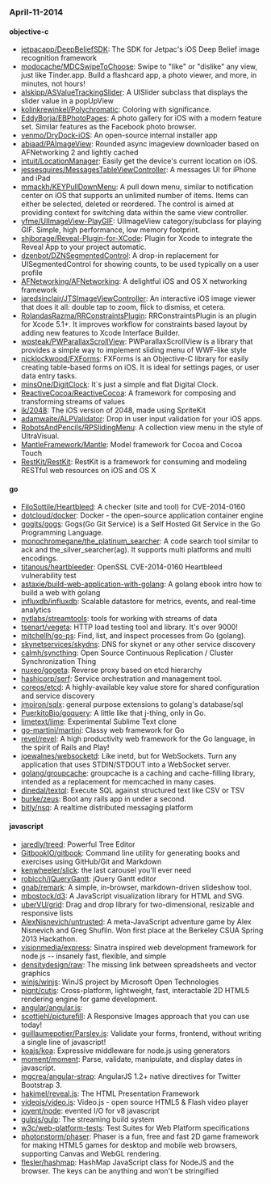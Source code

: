 ### April-11-2014

#### objective-c
* [jetpacapp/DeepBeliefSDK](https://github.com/jetpacapp/DeepBeliefSDK): The SDK for Jetpac's iOS Deep Belief image recognition framework
* [modocache/MDCSwipeToChoose](https://github.com/modocache/MDCSwipeToChoose): Swipe to "like" or "dislike" any view, just like Tinder.app. Build a flashcard app, a photo viewer, and more, in minutes, not hours!
* [alskipp/ASValueTrackingSlider](https://github.com/alskipp/ASValueTrackingSlider): A UISlider subclass that displays the slider value in a popUpView
* [kolinkrewinkel/Polychromatic](https://github.com/kolinkrewinkel/Polychromatic): Coloring with significance.
* [EddyBorja/EBPhotoPages](https://github.com/EddyBorja/EBPhotoPages): A photo gallery for iOS with a modern feature set. Similar features as the Facebook photo browser.
* [venmo/DryDock-iOS](https://github.com/venmo/DryDock-iOS): An open-source internal installer app
* [abiaad/PAImageView](https://github.com/abiaad/PAImageView): Rounded async imageview downloader based on AFNetworking 2 and lightly cached
* [intuit/LocationManager](https://github.com/intuit/LocationManager): Easily get the device's current location on iOS.
* [jessesquires/MessagesTableViewController](https://github.com/jessesquires/MessagesTableViewController): A messages UI for iPhone and iPad
* [mmackh/KEYPullDownMenu](https://github.com/mmackh/KEYPullDownMenu): A pull down menu, similar to notification center on iOS that supports an unlimited number of items. Items can either be selected, deleted or reordered. The control is aimed at providing context for switching data within the same view controller.
* [yfme/UIImageView-PlayGIF](https://github.com/yfme/UIImageView-PlayGIF): UIImageView category/subclass for playing GIF. Simple, high performance, low memory footprint.
* [shjborage/Reveal-Plugin-for-XCode](https://github.com/shjborage/Reveal-Plugin-for-XCode): Plugin for Xcode to integrate the Reveal App to your project automatic.
* [dzenbot/DZNSegmentedControl](https://github.com/dzenbot/DZNSegmentedControl): A drop-in replacement for UISegmentedControl for showing counts, to be used typically on a user profile
* [AFNetworking/AFNetworking](https://github.com/AFNetworking/AFNetworking): A delightful iOS and OS X networking framework
* [jaredsinclair/JTSImageViewController](https://github.com/jaredsinclair/JTSImageViewController): An interactive iOS image viewer that does it all: double tap to zoom, flick to dismiss, et cetera.
* [RolandasRazma/RRConstraintsPlugin](https://github.com/RolandasRazma/RRConstraintsPlugin): RRConstraintsPlugin is an plugin for Xcode 5.1+. It improves workflow for constraints based layout by adding new features to Xcode Interface Builder.
* [wpsteak/PWParallaxScrollView](https://github.com/wpsteak/PWParallaxScrollView): PWParallaxScrollView is a library that provides a simple way to implement sliding menu of WWF-like style
* [nicklockwood/FXForms](https://github.com/nicklockwood/FXForms):  FXForms is an Objective-C library for easily creating table-based forms on iOS. It is ideal for settings pages, or user data entry tasks.
* [minsOne/DigitClock](https://github.com/minsOne/DigitClock): It`s just a simple and flat Digital Clock.
* [ReactiveCocoa/ReactiveCocoa](https://github.com/ReactiveCocoa/ReactiveCocoa): A framework for composing and transforming streams of values
* [ik/2048](https://github.com/ik/2048): The iOS version of 2048, made using SpriteKit
* [adamwaite/ALPValidator](https://github.com/adamwaite/ALPValidator): Drop in user input validation for your iOS apps.
* [RobotsAndPencils/RPSlidingMenu](https://github.com/RobotsAndPencils/RPSlidingMenu): A collection view menu in the style of UltraVisual.
* [MantleFramework/Mantle](https://github.com/MantleFramework/Mantle): Model framework for Cocoa and Cocoa Touch
* [RestKit/RestKit](https://github.com/RestKit/RestKit): RestKit is a framework for consuming and modeling RESTful web resources on iOS and OS X

#### go
* [FiloSottile/Heartbleed](https://github.com/FiloSottile/Heartbleed): A checker (site and tool) for CVE-2014-0160
* [dotcloud/docker](https://github.com/dotcloud/docker): Docker - the open-source application container engine
* [gogits/gogs](https://github.com/gogits/gogs): Gogs(Go Git Service) is a Self Hosted Git Service in the Go Programming Language.
* [monochromegane/the_platinum_searcher](https://github.com/monochromegane/the_platinum_searcher): A code search tool similar to ack and the_silver_searcher(ag). It supports multi platforms and multi encodings.
* [titanous/heartbleeder](https://github.com/titanous/heartbleeder): OpenSSL CVE-2014-0160 Heartbleed vulnerability test
* [astaxie/build-web-application-with-golang](https://github.com/astaxie/build-web-application-with-golang): A golang ebook intro how to build a web with golang
* [influxdb/influxdb](https://github.com/influxdb/influxdb): Scalable datastore for metrics, events, and real-time analytics
* [nytlabs/streamtools](https://github.com/nytlabs/streamtools): tools for working with streams of data
* [tsenart/vegeta](https://github.com/tsenart/vegeta): HTTP load testing tool and library. It's over 9000!
* [mitchellh/go-ps](https://github.com/mitchellh/go-ps): Find, list, and inspect processes from Go (golang).
* [skynetservices/skydns](https://github.com/skynetservices/skydns): DNS for skynet or any other service discovery
* [calmh/syncthing](https://github.com/calmh/syncthing): Open Source Continuous Replication / Cluster Synchronization Thing
* [nuxeo/gogeta](https://github.com/nuxeo/gogeta): Reverse proxy based on etcd hierarchy
* [hashicorp/serf](https://github.com/hashicorp/serf): Service orchestration and management tool.
* [coreos/etcd](https://github.com/coreos/etcd): A highly-available key value store for shared configuration and service discovery
* [jmoiron/sqlx](https://github.com/jmoiron/sqlx): general purpose extensions to golang's database/sql
* [PuerkitoBio/goquery](https://github.com/PuerkitoBio/goquery): A little like that j-thing, only in Go.
* [limetext/lime](https://github.com/limetext/lime): Experimental Sublime Text clone
* [go-martini/martini](https://github.com/go-martini/martini): Classy web framework for Go
* [revel/revel](https://github.com/revel/revel): A high productivity web framework for the Go language, in the spirit of Rails and Play!
* [joewalnes/websocketd](https://github.com/joewalnes/websocketd): Like inetd, but for WebSockets. Turn any application that uses STDIN/STDOUT into a WebSocket server.
* [golang/groupcache](https://github.com/golang/groupcache): groupcache is a caching and cache-filling library, intended as a replacement for memcached in many cases.
* [dinedal/textql](https://github.com/dinedal/textql): Execute SQL against structured text like CSV or TSV
* [burke/zeus](https://github.com/burke/zeus): Boot any rails app in under a second.
* [bitly/nsq](https://github.com/bitly/nsq): A realtime distributed messaging platform

#### javascript
* [jaredly/treed](https://github.com/jaredly/treed): Powerful Tree Editor
* [GitbookIO/gitbook](https://github.com/GitbookIO/gitbook): Command line utility for generating books and exercises using GitHub/Git and Markdown
* [kenwheeler/slick](https://github.com/kenwheeler/slick): the last carousel you'll ever need
* [robicch/jQueryGantt](https://github.com/robicch/jQueryGantt): jQuery Gantt editor
* [gnab/remark](https://github.com/gnab/remark): A simple, in-browser, markdown-driven slideshow tool.
* [mbostock/d3](https://github.com/mbostock/d3): A JavaScript visualization library for HTML and SVG.
* [uberVU/grid](https://github.com/uberVU/grid): Drag and drop library for two-dimensional, resizable and responsive lists
* [AlexNisnevich/untrusted](https://github.com/AlexNisnevich/untrusted): A meta-JavaScript adventure game by Alex Nisnevich and Greg Shuflin. Won first place at the Berkeley CSUA Spring 2013 Hackathon.
* [visionmedia/express](https://github.com/visionmedia/express): Sinatra inspired web development framework for node.js -- insanely fast, flexible, and simple
* [densitydesign/raw](https://github.com/densitydesign/raw): The missing link between spreadsheets and vector graphics
* [winjs/winjs](https://github.com/winjs/winjs): WinJS project by Microsoft Open Technologies
* [piqnt/cutjs](https://github.com/piqnt/cutjs): Cross-platform, lightweight, fast, interactable 2D HTML5 rendering engine for game development.
* [angular/angular.js](https://github.com/angular/angular.js): 
* [scottjehl/picturefill](https://github.com/scottjehl/picturefill): A Responsive Images approach that you can use today!
* [guillaumepotier/Parsley.js](https://github.com/guillaumepotier/Parsley.js): Validate your forms, frontend, without writing a single line of javascript!
* [koajs/koa](https://github.com/koajs/koa): Expressive middleware for node.js using generators
* [moment/moment](https://github.com/moment/moment): Parse, validate, manipulate, and display dates in javascript.
* [mgcrea/angular-strap](https://github.com/mgcrea/angular-strap): AngularJS 1.2+ native directives for Twitter Bootstrap 3.
* [hakimel/reveal.js](https://github.com/hakimel/reveal.js): The HTML Presentation Framework
* [videojs/video.js](https://github.com/videojs/video.js): Video.js - open source HTML5 & Flash video player
* [joyent/node](https://github.com/joyent/node): evented I/O for v8 javascript
* [gulpjs/gulp](https://github.com/gulpjs/gulp): The streaming build system
* [w3c/web-platform-tests](https://github.com/w3c/web-platform-tests): Test Suites for Web Platform specifications
* [photonstorm/phaser](https://github.com/photonstorm/phaser): Phaser is a fun, free and fast 2D game framework for making HTML5 games for desktop and mobile web browsers, supporting Canvas and WebGL rendering.
* [flesler/hashmap](https://github.com/flesler/hashmap): HashMap JavaScript class for NodeJS and the browser. The keys can be anything and won't be stringified
